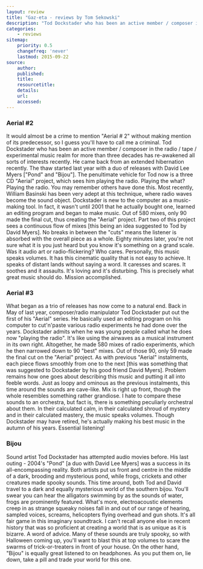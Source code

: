```yaml
---
layout: review
title: "Gaz-eta - reviews by Tom Sekowski"
description: "Tod Dockstader who has been an active member / composer in the radio / tape / experimental music realm for more than three decades has re-awakened all sorts of interests recently."
categories:
    - reviews
sitemap:
    priority: 0.5
    changefreq: 'never'
    lastmod: 2015-09-22
source:
    author:
    published:
    title:
    resourcetitle: 
    details:
    url: 
    accessed: 
---
```


### Aerial #2

It would almost be a crime to mention "Aerial # 2" without making mention of its predecessor, so I guess you'll have to call me a criminal. Tod Dockstader who has been an active member / composer in the radio / tape / experimental music realm for more than three decades has re-awakened all sorts of interests recently. He came back from an extended hibernation recently. The thaw started last year with a duo of releases with David Lee Myers ["Pond" and "Bijou"]. The penultimate vehicle for Tod now is a three CD "Aerial" project, which sees him playing the radio. Playing the what? Playing the radio. You may remember others have done this. Most recently, William Basinski has been very adept at this technique, where radio waves become the sound object. Dockstader is new to the computer as a music-making tool. In fact, it wasn't until 2001 that he actually bought one, learned an editing program and began to make music. Out of 580 mixes, only 90 made the final cut, thus creating the "Aerial" project. Part two of this project sees a continuous flow of mixes [this being an idea suggested to Tod by David Myers]. No breaks in between the "cuts" means the listener is absorbed with the overall piece as a whole. Eighty minutes later, you're not sure what it is you just heard but you know it's something on a grand scale. Was it audio art or radio-flickering? Who cares. Personally, this music speaks volumes. It has this cinematic quality that is not easy to achieve. It speaks of distant lands without saying a word. It caresses and scares. It soothes and it assaults. It's loving and it's disturbing. This is precisely what great music should do. Mission accomplished.

[//]: <> (http://www.gaz-eta.vivo.pl/gaz-eta/recenzje/gazeta.php?nr=39&id=s_15)

### Aerial #3

What began as a trio of releases has now come to a natural end. Back in May of last year, composer/radio manipulator Tod Dockstader put out the first of his "Aerial" series. He basically used an editing program on his computer to cut'n'paste various radio experiments he had done over the years. Dockstader admits when he was young people called what he does now "playing the radio". It's like using the airwaves as a musical instrument in its own right. Altogether, he made 580 mixes of radio experiments, which he then narrowed down to 90 "best" mixes. Out of those 90, only 59 made the final cut on the "Aerial" project. As with previous "Aerial" instalments, each piece flows smoothly from one to the next [this was something that was suggested to Dockstader by his good friend David Myers]. Problem remains how one goes about describing this music and putting it all into feeble words. Just as loopy and ominous as the previous instalments, this time around the sounds are cave-like. Mix is right up front, though the whole resembles something rather grandiose. I hate to compare these sounds to an orchestra, but fact is, there is something peculiarly orchestral about them. In their calculated calm, in their calculated shroud of mystery and in their calculated mastery, the music speaks volumes. Though Dockstader may have retired, he's actually making his best music in the autumn of his years. Essential listening! 

[//]: <> (http://www.gaz-eta.vivo.pl/gaz-eta/recenzje/gazeta.php?nr=47&id=s_9)

### Bijou

Sound artist Tod Dockstader has attempted audio movies before. His last outing - 2004's "Pond" [a duo with David Lee Myers] was a success in its all-encompassing reality. Both artists put us front and centre in the middle of a dark, brooding and mysterious pond, while frogs, crickets and other creatures made spooky sounds. This time around, both Tod and David travel to a dark and equally mysterious world of the southern bijou. You'll swear you can hear the alligators swimming by as the sounds of water, frogs are prominently featured. What's more, electroacoustic elements creep in as strange squeaky noises fall in and out of our range of hearing, sampled voices, screams, helicopters flying overhead and gun shots. It's all fair game in this imaginary soundtrack. I can't recall anyone else in recent history that was so proficient at creating a world that is as unique as it is bizarre. A word of advice. Many of these sounds are truly spooky, so with Halloween coming up, you'll want to blast this at top volumes to scare the swarms of trick-or-treaters in front of your house. On the other hand, "Bijou" is equally great listened to on headphones. As you put them on, lie down, take a pill and trade your world for this one.

[//]: <> (http://www.gaz-eta.vivo.pl/gaz-eta/recenzje/gazeta.php?nr=37&id=s_2)
